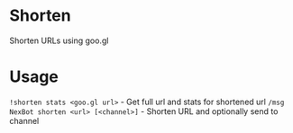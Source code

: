 # Shorten

Shorten URLs using goo.gl

# Usage 
```!shorten stats <goo.gl url>``` - Get full url and stats for shortened url
```/msg NexBot shorten <url> [<channel>]``` - Shorten URL and optionally send to channel
